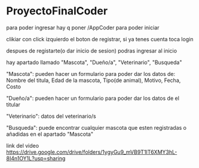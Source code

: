 # ProyectoFinalCoder

para poder ingresar hay q poner /AppCoder para poder iniciar

clikiar con click izquierdo el boton de registrar, si ya tenes cuenta toca login

despues de registarte(o dar inicio de sesion) podras ingresar al inicio

hay apartado llamado "Mascota", "Dueño/a", "Veterinario", "Busqueda"

"Mascota": pueden hacer un formulario para poder dar los datos de: Nombre del titula, Edad de la mascota, Tipo(de animal), Motivo, Fecha, Costo

"Dueño/a": pueden hacer un formulario para poder dar los datos de el titular 

"Veterinario": datos del veterinario/s

"Busqueda": puede encontrar cualquier mascota que esten registradas o añadidas en el apartado "Mascota"

link del video
https://drive.google.com/drive/folders/1ygyGu9_mVB9T1IT6XMY3hL-8I4n1OY1L?usp=sharing
